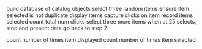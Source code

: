 build database of catalog objects
select three random items
    ensure item selected is not duplicate
display items
capture clicks on item
record items selected
count total num clicks
select three more items
when at 25 selects, stop and present data
go back to step 2

count number of times item displayed
count number of times item selected

